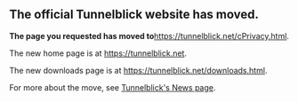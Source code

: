 ## The official Tunnelblick website has moved. ##

**The page you requested has moved to**<a href='https://tunnelblick.net/cPrivacy.html'><a href='https://tunnelblick.net/cPrivacy.html'>https://tunnelblick.net/cPrivacy.html</a></a>.

The new home page is at <a href='https://tunnelblick.net'><a href='https://tunnelblick.net'>https://tunnelblick.net</a></a>.

The new downloads page is at <a href='https://tunnelblick.net/downloads.html'><a href='https://tunnelblick.net/downloads.html'>https://tunnelblick.net/downloads.html</a></a>.

For more about the move, see <a href='https://tunnelblick.net/cNews.html#2015-07-23'>Tunnelblick's News page</a>.
